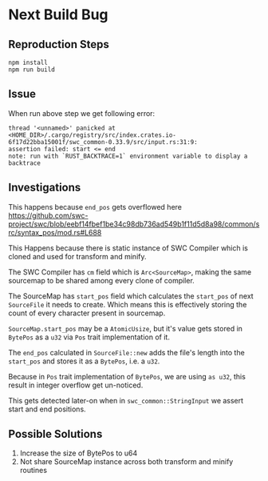 # Next Build Bug

## Reproduction Steps

```
npm install
npm run build
```

## Issue

When run above step we get following error:

```
thread '<unnamed>' panicked at <HOME_DIR>/.cargo/registry/src/index.crates.io-6f17d22bba15001f/swc_common-0.33.9/src/input.rs:31:9:
assertion failed: start <= end
note: run with `RUST_BACKTRACE=1` environment variable to display a backtrace
```

## Investigations

This happens because `end_pos` gets overflowed here https://github.com/swc-project/swc/blob/eebf14fbef1be34c98db736ad549b1f11d5d8a98/common/src/syntax_pos/mod.rs#L688

This Happens because there is static instance of SWC Compiler which is cloned and used for transform and minify.

The SWC Compiler has `cm` field which is `Arc<SourceMap>`, making the same sourcemap to be shared among every clone of compiler.

The SourceMap has `start_pos` field which calculates the `start_pos` of next `SourceFile` it needs to create. Which means this is effectively storing the count of every character present in sourcemap.

`SourceMap.start_pos` may be a `AtomicUsize`, but it's value gets stored in `BytePos` as a `u32` via `Pos` trait implementation of it.

The `end_pos` calculated in `SourceFile::new` adds the file's length into the `start_pos` and stores it as a `BytePos`, i.e. a `u32`.

Because in `Pos` trait implementation of `BytePos`, we are using `as u32`, this result in integer overflow get un-noticed.

This gets detected later-on when in `swc_common::StringInput` we assert start and end positions.

## Possible Solutions

1. Increase the size of BytePos to u64
2. Not share SourceMap instance across both transform and minify routines
